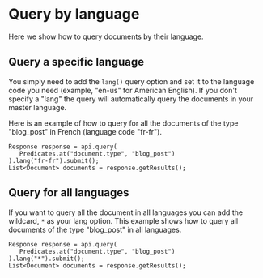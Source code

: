 # Query by language

Here we show how to query documents by their language.

## Query a specific language

You simply need to add the `lang()` query option and set it to the language code you need (example, "en-us" for American English). If you don't specify a "lang" the query will automatically query the documents in your master language.

Here is an example of how to query for all the documents of the type "blog_post" in French (language code "fr-fr").

```
Response response = api.query(
   Predicates.at("document.type", "blog_post")
).lang("fr-fr").submit();
List<Document> documents = response.getResults();
```

## Query for all languages

If you want to query all the document in all languages you can add the wildcard, `*` as your lang option. This example shows how to query all documents of the type "blog_post" in all languages.

```
Response response = api.query(
   Predicates.at("document.type", "blog_post")
).lang("*").submit();
List<Document> documents = response.getResults();
```
